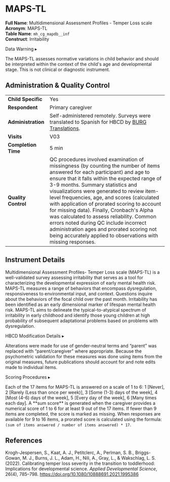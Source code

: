 # MAPS-TL

**Full Name**: Multidimensional Assessment Profiles - Temper Loss scale       
**Acronym**: MAPS-TL                  
**Table Name**: `mh_cg_mapdb__inf`       
**Construct**: Irritability

<div id="warning" class="warning-banner" onclick="toggleCollapse(this)">
  <span class="emoji"><i class="fas fa-exclamation-triangle"></i></span>
  <span class="text">Data Warning</span>
  <span class="notification-arrow">▸</span>
</div>
<div class="closed-collapsible-content">
<p>The MAPS-TL assesses normative variations in child behavior and should be interpreted within the context of the child's age and developmental stage. This is not clinical or diagnostic instrument.</p> 
</div>

## Administration & Quality Control

<table style="width: 100%; border-collapse: collapse; table-layout: fixed; font-size: 16px;">
<tbody>
<tr><td><b>Child Specific</b></td>
<td>Yes</td></tr>
<tr><td><b>Respondent</b></td>
<td>Primary caregiver</td></tr>
<tr><td><b>Administration</b></td>
<td style="word-wrap: break-word; white-space: normal;">Self-administered remotely. Surveys were translated to Spanish for HBCD by <a href="https://burgtranslations.com/our-services/">BURG Translations</a>.</td></tr>
<tr><td><b>Visits</b></td>
<td>V03</td></tr>
<tr><td><b>Completion Time</b></td>
<td>5 min</td></tr>
<tr><td><b>Quality Control</b></td>
<td style="word-wrap: break-word; white-space: normal;">QC procedures involved examination of missingness (by counting the number of items answered for each participant) and age to ensure that it falls within the expected range of 3-9 months. Summary statistics and visualizations were generated to review item-level frequencies, age, and scores (calculated with application of prorated scoring to account for missing data). Finally, Cronbach's Alpha was calculated to assess reliability. Common errors noted during QC include incorrect administration ages and prorated scoring not being accurately applied to observations with missing responses.</td></tr>
</tbody>
</table>

## Instrument Details

Multidimensional Assessment Profiles- Temper Loss scale (MAPS-TL) is a well-validated survey assessing irritability that serves as a tool for characterizing the developmental expression of early mental health risk. MAPS-TL measures a range of behaviors that encompass dysregulation, responsiveness to environmental input, and context. Questions inquire about the behaviors of the focal child over the past month. Irritability has been identified as an early dimensional marker of lifespan mental health risk. MAPS-TL aims to delineate the typical-to-atypical spectrum of irritability in early childhood and identify those young children at high probability of subsequent adaptational problems based on problems with dysregulation. 

<div id="table-banner" class="table-banner" onclick="toggleCollapse(this)">
  <span>
    <span class="text">HBCD Modification Details</span>
  </span>
  <span class="notification-arrow">▸</span>
</div>
<div class="closed-collapsible-content">
<p>Alterations were made for use of gender-neutral terms and “parent” was replaced with “parent/caregiver” where appropriate. Because the psychometric validation for these measures was done using items from the original measures, future publications should account for and note edits made to individual items.</p>
</div>

<div id="table-banner" class="table-banner" onclick="toggleCollapse(this)">
  <span class="text">Scoring Procedures</span>
  <span class="notification-arrow">▸</span>
</div>
<div class="closed-collapsible-content">
<p>Each of the 17 items for MAPS-TL is answered on a scale of 1 to 6: 1 [Never], 2 [Rarely (Less than once per week)], 3 [Some (1-3) days of the week], 4 [Most (4-6) days of the week], 5 [Every day of the week], 6 [Many times each day]. A **sum score** is generated when the caregiver provides a numerical score of 1 to 6 for at least 9 out of the 17 items. If fewer than 9 items are completed, the score is marked as missing. When responses are available for 9 to 16 items, a prorated score is calculated using the formula: <code>(sum of items answered / number of items answered) * 17</code>.</p>
</div>


## References
<div class="references">
<p>Krogh-Jespersen, S., Kaat, A. J., Petitclerc, A., Perlman, S. B., Briggs-Gowan, M. J., Burns, J. L., Adam, H., Nili, A., Gray, L., &amp; Wakschlag, L. S. (2022). Calibrating temper loss severity in the transition to toddlerhood: Implications for developmental science. <em>Applied Developmental Science</em>, 26(4), 785–798. <a href="https://doi.org/10.1080/10888691.2021.1995386">https://doi.org/10.1080/10888691.2021.1995386</a></p>
</div>
<br>